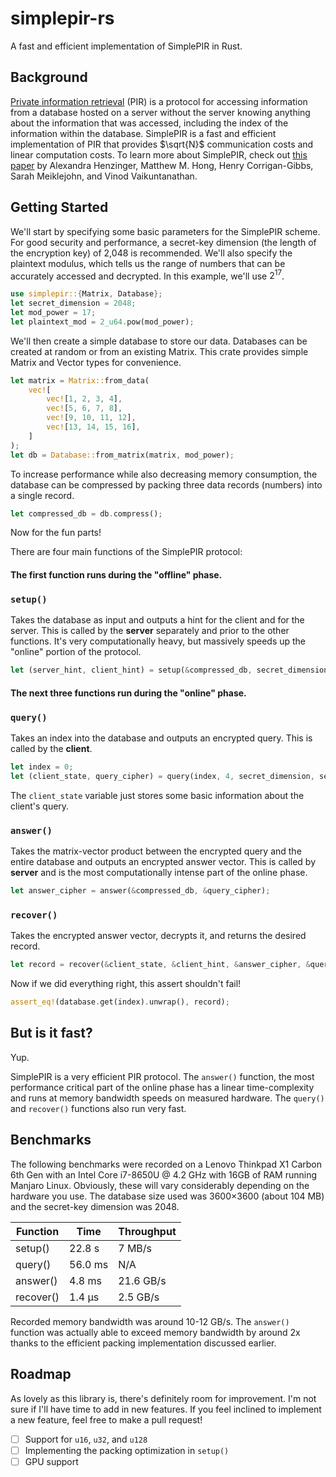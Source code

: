# simplepir-rs
A fast and efficient implementation of SimplePIR in Rust. 

## Background
[Private information retrieval](https://en.wikipedia.org/wiki/Private_information_retrieval)
(PIR) is a protocol for accessing information from a database hosted on a
server without the server knowing anything about the information that was
accessed, including the index of the information within the database. SimplePIR
is a fast and efficient implementation of PIR that provides $\sqrt{N}$ communication
costs and linear computation costs. To learn more about SimplePIR, check out
[this paper](https://eprint.iacr.org/2022/949) by Alexandra Henzinger, Matthew
M. Hong, Henry Corrigan-Gibbs, Sarah Meiklejohn, and Vinod Vaikuntanathan.

## Getting Started
We'll start by specifying some basic parameters for the SimplePIR scheme. For
good security and performance, a secret-key dimension (the length of the
encryption key) of 2,048 is recommended. We'll also specify the plaintext
modulus, which tells us the range of numbers that can be accurately accessed
and decrypted. In this example, we'll use $2^{17}$.
```rust
use simplepir::{Matrix, Database};
let secret_dimension = 2048;
let mod_power = 17;
let plaintext_mod = 2_u64.pow(mod_power);
```
We'll then create a simple database to store our data. Databases can be created
at random or from an existing Matrix. This crate provides simple Matrix and Vector types for convenience.
```rust
let matrix = Matrix::from_data(
    vec![
        vec![1, 2, 3, 4],
        vec![5, 6, 7, 8],
        vec![9, 10, 11, 12],
        vec![13, 14, 15, 16],
    ]
);
let db = Database::from_matrix(matrix, mod_power);
```
To increase performance while also decreasing memory consumption, the database can be
compressed by packing three data records (numbers) into a single record.
```rust
let compressed_db = db.compress();
```
Now for the fun parts!

There are four main functions of the SimplePIR protocol:


#### The first function runs during the "offline" phase.

### `setup()`
Takes the database as input and outputs a hint for the client and for the
server. This is called by the **server** separately and prior to the other functions. It's very
computationally heavy, but massively speeds up the "online" portion of the protocol.

```rust
let (server_hint, client_hint) = setup(&compressed_db, secret_dimension);
```

#### The next three functions run during the "online" phase.

### `query()`
Takes an index into the database and outputs an encrypted query. This is called
by the **client**.


```rust
let index = 0;
let (client_state, query_cipher) = query(index, 4, secret_dimension, server_hint, plaintext_mod);

```
The `client_state` variable just stores some basic information about the
client's query. 


### `answer()`
Takes the matrix-vector product between the encrypted query and the entire
database and outputs an encrypted answer vector. This is called by **server**
and is the most computationally intense part of the online phase.

```rust
let answer_cipher = answer(&compressed_db, &query_cipher);
```

### `recover()`
Takes the encrypted answer vector, decrypts it, and returns the desired record.

```rust
let record = recover(&client_state, &client_hint, &answer_cipher, &query_cipher, plaintext_mod);
```

Now if we did everything right, this assert shouldn't fail!
```rust
assert_eq!(database.get(index).unwrap(), record);
```


## But is it fast?
Yup.

SimplePIR is a very efficient PIR protocol. The `answer()` function, the most
performance critical part of the online phase has a linear time-complexity
and runs at memory bandwidth speeds on measured hardware. The `query()` and
`recover()` functions also run very fast.

## Benchmarks
The following benchmarks were recorded on a Lenovo Thinkpad X1 Carbon 6th Gen
with an Intel Core i7-8650U @ 4.2 GHz with 16GB of RAM running Manjaro Linux.
Obviously, these will vary considerably depending on the hardware you use.
The database size used  was 3600×3600 (about 104 MB) and the secret-key
dimension was 2048.

|Function   |Time        |Throughput          |
|-----------|------------|--------------------|
|setup()    |22.8 s      |7 MB/s              |
|query()    |56.0 ms     |N/A                 |
|answer()   |4.8 ms      |21.6 GB/s           |
|recover()  |1.4 μs      |2.5 GB/s            |

Recorded memory bandwidth was around 10-12 GB/s. The `answer()` function was
actually able to exceed memory bandwidth by around 2x thanks to the efficient
packing implementation discussed earlier.

## Roadmap
As lovely as this library is, there's definitely room for improvement. I'm not
sure if I'll have time to add in new features. If you feel inclined to
implement a new feature, feel free to make a pull request!

- [ ] Support for `u16`, `u32`, and `u128`
- [ ] Implementing the packing optimization in `setup()`
- [ ] GPU support
